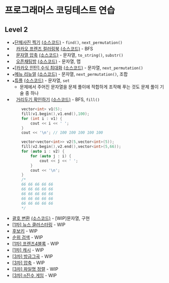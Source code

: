 # 프로그래머스 코딩테스트 연습
## Level 2
* `★`[단체사진 찍기](https://programmers.co.kr/learn/courses/30/lessons/1835) [(소스코드)](./src/1835.cpp) - `find()`, `next_permutation()`
* `　`[카카오 프렌즈 컬러링북](https://programmers.co.kr/learn/courses/30/lessons/1829) [(소스코드)](./src/1829.cpp) - BFS
* `　`[문자열 압축](https://programmers.co.kr/learn/courses/30/lessons/60057) [(소스코드)](./src/60057.cpp) - 문자열, `to_string()`, `substr()`
* `　`[오픈채팅방](https://programmers.co.kr/learn/courses/30/lessons/42888) [(소스코드)](./src/42888.cpp) - 문자열, 맵
* `★`[[카카오 인턴] 수식 최대화](https://programmers.co.kr/learn/courses/30/lessons/67257) [(소스코드)](./src/67257.cpp) - 문자열, `next_permutation()`
* `★`[메뉴 리뉴얼](https://programmers.co.kr/learn/courses/30/lessons/72411) [(소스코드)](./src/72411.cpp) - 문자열, `next_permutation()`, 조합
* `★`[튜플](https://programmers.co.kr/learn/courses/30/lessons/64065) [(소스코드)](./src/64065.cpp) - 문자열, `set`
    * 문제에서 주어진 문자열을 문제 풀이에 적합하게 조작해 푸는 것도 문제 풀이 기술 중 하나
* `　`[거리두기 확인하기](https://programmers.co.kr/learn/courses/30/lessons/81302) [(소스코드)](./src/81302.cpp) - BFS, `fill()`
    ```c++
        vector<int> v1(5);
        fill(v1.begin(),v1.end(),100);
        for (int i : v1) {
            cout << i << ' ';
        }
        cout << '\n'; // 100 100 100 100 100 

        vector<vector<int>> v2(5,vector<int>(5));
        fill(v2.begin(),v2.end(),vector<int>(5,66));
        for (auto i : v2) {
            for (auto j : i) {
                cout << j << ' ';
            }
            cout << '\n';
        }
        /*
        66 66 66 66 66 
        66 66 66 66 66 
        66 66 66 66 66 
        66 66 66 66 66 
        66 66 66 66 66 
        */
    ```
* [괄호 변환](https://programmers.co.kr/learn/courses/30/lessons/60058) [(소스코드)](./src/81302.cpp) - [WIP]문자열, 구현 
* [[1차] 뉴스 클러스터링](https://programmers.co.kr/learn/courses/30/lessons/17677) - WIP
* [후보키](https://programmers.co.kr/learn/courses/30/lessons/42890) - WIP
* [순위 검색](https://programmers.co.kr/learn/courses/30/lessons/72412) - WIP
* [[1차] 프렌즈4블록](https://programmers.co.kr/learn/courses/30/lessons/17679) - WIP
* [[1차] 캐시](https://programmers.co.kr/learn/courses/30/lessons/17680) - WIP
* [[3차] 방금그곡](https://programmers.co.kr/learn/courses/30/lessons/17683) - WIP
* [[3차] 압축](https://programmers.co.kr/learn/courses/30/lessons/17684) - WIP
* [[3차] 파일명 정렬](https://programmers.co.kr/learn/courses/30/lessons/17686) - WIP
* [[3차] n진수 게임](https://programmers.co.kr/learn/courses/30/lessons/17687) - WIP